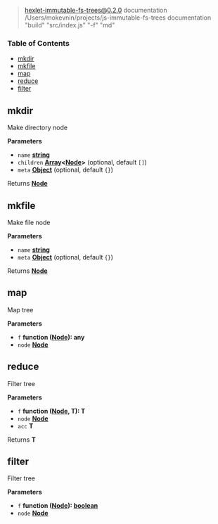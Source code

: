 
> hexlet-immutable-fs-trees@0.2.0 documentation /Users/mokevnin/projects/js-immutable-fs-trees
> documentation "build" "src/index.js" "-f" "md"

<!-- Generated by documentation.js. Update this documentation by updating the source code. -->

### Table of Contents

-   [mkdir](#mkdir)
-   [mkfile](#mkfile)
-   [map](#map)
-   [reduce](#reduce)
-   [filter](#filter)

## mkdir

Make directory node

**Parameters**

-   `name` **[string](https://developer.mozilla.org/en-US/docs/Web/JavaScript/Reference/Global_Objects/String)** 
-   `children` **[Array](https://developer.mozilla.org/en-US/docs/Web/JavaScript/Reference/Global_Objects/Array)&lt;[Node](https://developer.mozilla.org/en-US/docs/Web/API/Node/nextSibling)>**  (optional, default `[]`)
-   `meta` **[Object](https://developer.mozilla.org/en-US/docs/Web/JavaScript/Reference/Global_Objects/Object)**  (optional, default `{}`)

Returns **[Node](https://developer.mozilla.org/en-US/docs/Web/API/Node/nextSibling)** 

## mkfile

Make file node

**Parameters**

-   `name` **[string](https://developer.mozilla.org/en-US/docs/Web/JavaScript/Reference/Global_Objects/String)** 
-   `meta` **[Object](https://developer.mozilla.org/en-US/docs/Web/JavaScript/Reference/Global_Objects/Object)**  (optional, default `{}`)

Returns **[Node](https://developer.mozilla.org/en-US/docs/Web/API/Node/nextSibling)** 

## map

Map tree

**Parameters**

-   `f` **function ([Node](https://developer.mozilla.org/en-US/docs/Web/API/Node/nextSibling)): any** 
-   `node` **[Node](https://developer.mozilla.org/en-US/docs/Web/API/Node/nextSibling)** 

## reduce

Filter tree

**Parameters**

-   `f` **function ([Node](https://developer.mozilla.org/en-US/docs/Web/API/Node/nextSibling), T): T** 
-   `node` **[Node](https://developer.mozilla.org/en-US/docs/Web/API/Node/nextSibling)** 
-   `acc` **T** 

Returns **T** 

## filter

Filter tree

**Parameters**

-   `f` **function ([Node](https://developer.mozilla.org/en-US/docs/Web/API/Node/nextSibling)): [boolean](https://developer.mozilla.org/en-US/docs/Web/JavaScript/Reference/Global_Objects/Boolean)** 
-   `node` **[Node](https://developer.mozilla.org/en-US/docs/Web/API/Node/nextSibling)** 
